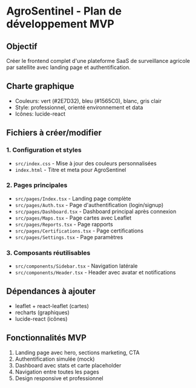 # AgroSentinel - Plan de développement MVP

## Objectif
Créer le frontend complet d'une plateforme SaaS de surveillance agricole par satellite avec landing page et authentification.

## Charte graphique
- Couleurs: vert (#2E7D32), bleu (#1565C0), blanc, gris clair
- Style: professionnel, orienté environnement et data
- Icônes: lucide-react

## Fichiers à créer/modifier

### 1. Configuration et styles
- `src/index.css` - Mise à jour des couleurs personnalisées
- `index.html` - Titre et meta pour AgroSentinel

### 2. Pages principales
- `src/pages/Index.tsx` - Landing page complète
- `src/pages/Auth.tsx` - Page d'authentification (login/signup)
- `src/pages/Dashboard.tsx` - Dashboard principal après connexion
- `src/pages/Maps.tsx` - Page cartes avec Leaflet
- `src/pages/Reports.tsx` - Page rapports
- `src/pages/Certifications.tsx` - Page certifications
- `src/pages/Settings.tsx` - Page paramètres

### 3. Composants réutilisables
- `src/components/Sidebar.tsx` - Navigation latérale
- `src/components/Header.tsx` - Header avec avatar et notifications

## Dépendances à ajouter
- leaflet + react-leaflet (cartes)
- recharts (graphiques)
- lucide-react (icônes)

## Fonctionnalités MVP
1. Landing page avec hero, sections marketing, CTA
2. Authentification simulée (mock)
3. Dashboard avec stats et carte placeholder
4. Navigation entre toutes les pages
5. Design responsive et professionnel